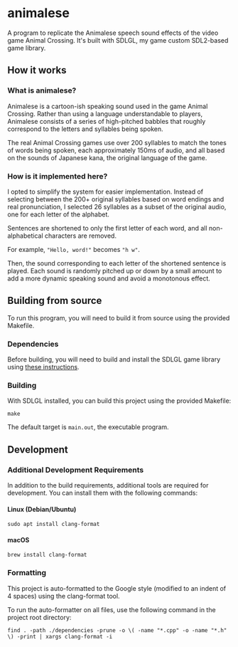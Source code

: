 # animalese
A program to replicate the Animalese speech sound effects of the video game
Animal Crossing. It's built with SDLGL, my game custom SDL2-based game library.

## How it works

### What is animalese?

Animalese is a cartoon-ish speaking sound used in the game Animal Crossing.
Rather than using a language understandable to players, Animalese consists
of a series of high-pitched babbles that roughly correspond to the letters
and syllables being spoken.

The real Animal Crossing games use over 200 syllables to match the tones of
words being spoken, each approximately 150ms of audio, and all based on the
sounds of Japanese kana, the original language of the game.

### How is it implemented here?

I opted to simplify the system for easier implementation. Instead of
selecting between the 200+ original syllables based on word endings and
real pronunciation, I selected 26 syllables as a subset of the original audio,
one for each letter of the alphabet.

Sentences are shortened to only the first letter of each word, and all
non-alphabetical characters are removed.

For example, `"Hello, word!"` becomes `"h w"`.

Then, the sound corresponding to each letter of the shortened sentence is
played. Each sound is randomly pitched up or down by a small amount to add
a more dynamic speaking sound and avoid a monotonous effect.

## Building from source

To run this program, you will need to build it from source using the
provided Makefile.

### Dependencies

Before building, you will need to build and install the SDLGL game
library using [these instructions](https://github.com/graysonpike/sdlgl).

### Building

With SDLGL installed, you can build this project using the provided Makefile:

```shell
make
```

The default target is `main.out`, the executable program.

## Development

### Additional Development Requirements
In addition to the build requirements, additional tools are required for
development. You can install them with the following commands:
#### Linux (Debian/Ubuntu)
```shell
sudo apt install clang-format
```
#### macOS
```shell
brew install clang-format
```

### Formatting
This project is auto-formatted to the Google style (modified to an indent
of 4 spaces) using the clang-format tool.

To run the auto-formatter on all files, use the following command in the
project root directory:
```shell
find . -path ./dependencies -prune -o \( -name "*.cpp" -o -name "*.h" \) -print | xargs clang-format -i
```
